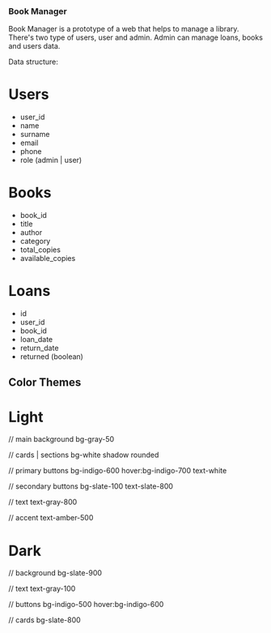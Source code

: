 ### Book Manager

Book Manager is a prototype of a web that helps to manage a library.
There's two type of users, user and admin. Admin can manage loans, books and users data.

Data structure:

# Users
- user_id
- name
- surname
- email
- phone
- role (admin | user)

# Books
- book_id
- title
- author
- category
- total_copies
- available_copies

# Loans
- id
- user_id
- book_id
- loan_date
- return_date
- returned (boolean)


## Color Themes

# Light

// main background
bg-gray-50

// cards | sections
bg-white shadow rounded

// primary buttons
bg-indigo-600 hover:bg-indigo-700 text-white

// secondary buttons
bg-slate-100 text-slate-800

// text
text-gray-800

// accent
text-amber-500

# Dark

// background
bg-slate-900

// text
text-gray-100

// buttons
bg-indigo-500 hover:bg-indigo-600

// cards
bg-slate-800
